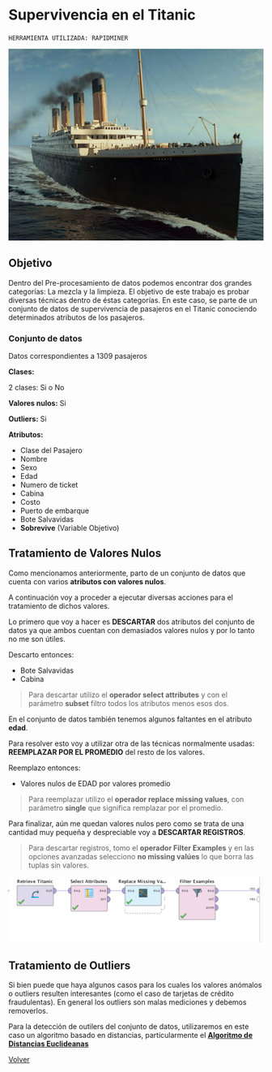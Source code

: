 
# Supervivencia en el Titanic	

`HERRAMIENTA UTILIZADA: RAPIDMINER`


![](./Interior3.jpg)

## Objetivo

Dentro del Pre-procesamiento de datos podemos encontrar dos grandes categorías:
La mezcla y la limpieza.
El objetivo de este trabajo es probar diversas técnicas dentro de éstas categorías.
En este caso, se parte de un conjunto de datos de supervivencia de pasajeros en el Titanic conociendo determinados atributos de los pasajeros.


### Conjunto de datos

Datos correspondientes a 1309 pasajeros

**Clases:**

2 clases: Si o No

**Valores nulos:**
Si

**Outliers:**
Si

**Atributos:**
                
+ Clase del Pasajero
+ Nombre
+ Sexo
+ Edad
+ Numero de ticket
+ Cabina
+ Costo
+ Puerto de embarque
+ Bote Salvavidas
+ **Sobrevive** (Variable Objetivo)


## Tratamiento de Valores Nulos

Como mencionamos anteriormente, parto de un conjunto de datos que cuenta con varios **atributos con valores nulos**.

A continuación voy a proceder a ejecutar diversas acciones para el tratamiento de dichos valores.

Lo primero que voy a hacer es **DESCARTAR** dos atributos del conjunto de datos ya que ambos cuentan con demasiados valores nulos y por lo tanto no me son útiles. 

Descarto entonces:

+ Bote Salvavidas
+ Cabina

> Para descartar utilizo el **operador select attributes** y con el parámetro **subset** filtro todos los atributos menos esos dos.

En el conjunto de datos también tenemos algunos faltantes en el atributo **edad**.

Para resolver esto voy a utilizar otra de las técnicas normalmente usadas: **REEMPLAZAR POR EL PROMEDIO** del resto de los valores.

Reemplazo entonces:

+ Valores nulos de EDAD por valores promedio

> Para reemplazar utilizo el **operador replace missing values**, con parámetro **single** que significa remplazar por el promedio.

Para finalizar, aún me quedan valores nulos pero como se trata de una cantidad muy pequeña y despreciable voy a **DESCARTAR REGISTROS**.

> Para descartar registros, tomo el **operador Filter Examples** y en las opciones avanzadas selecciono **no missing valúes** lo que borra las tuplas sin valores.

![](./mis.png)

## Tratamiento de Outliers

Si bien puede que haya algunos casos para los cuales los valores anómalos o outliers resulten interesantes (como el caso de tarjetas de crédito fraudulentas). En general los outliers son malas mediciones y debemos removerlos.

Para la detección de outilers del conjunto de datos, utilizaremos en este caso un algoritmo basado en distancias, particularmente el [**Algoritmo de Distancias Euclideanas**](./Euclidean.md)




















[Volver](./../README.md)

